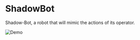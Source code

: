 # ShadowBot
Shadow-Bot, a robot that will mimic the actions of its operator.

![Demo](https://j.gifs.com/YvQ902.gif)
